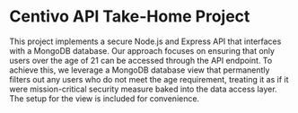 # Centivo API Take-Home Project

This project implements a secure Node.js and Express API that interfaces with a MongoDB database. Our approach focuses on ensuring that only users over the age of 21 can be accessed through the API endpoint. To achieve this, we leverage a MongoDB database view that permanently filters out any users who do not meet the age requirement, treating it as if it were mission-critical security measure baked into the data access layer. The setup for the view is included
for convenience.
